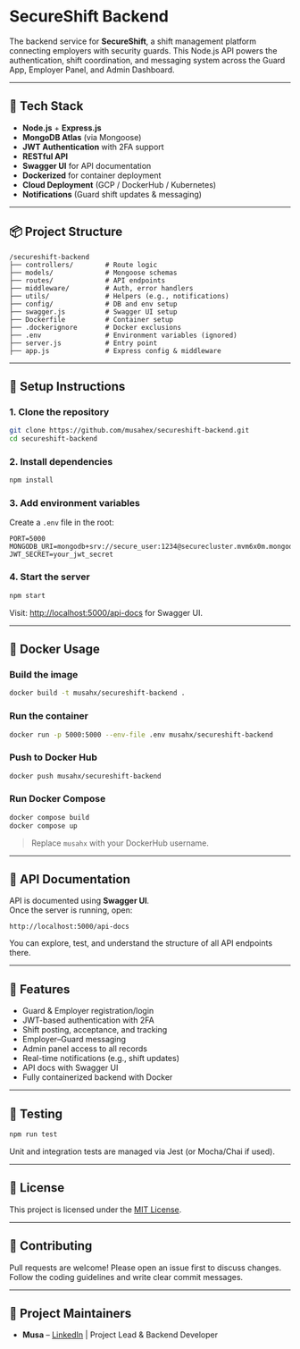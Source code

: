 # SecureShift Backend

The backend service for **SecureShift**, a shift management platform connecting employers with security guards. This Node.js API powers the authentication, shift coordination, and messaging system across the Guard App, Employer Panel, and Admin Dashboard.

---

## 🧩 Tech Stack

- **Node.js** + **Express.js**
- **MongoDB Atlas** (via Mongoose)
- **JWT Authentication** with 2FA support
- **RESTful API**
- **Swagger UI** for API documentation
- **Dockerized** for container deployment
- **Cloud Deployment** (GCP / DockerHub / Kubernetes)
- **Notifications** (Guard shift updates & messaging)

---

## 📦 Project Structure

```
/secureshift-backend
├── controllers/        # Route logic
├── models/             # Mongoose schemas
├── routes/             # API endpoints
├── middleware/         # Auth, error handlers
├── utils/              # Helpers (e.g., notifications)
├── config/             # DB and env setup
├── swagger.js          # Swagger UI setup
├── Dockerfile          # Container setup
├── .dockerignore       # Docker exclusions
├── .env                # Environment variables (ignored)
├── server.js           # Entry point
├── app.js              # Express config & middleware
```

---

## 🚀 Setup Instructions

### 1. Clone the repository
```bash
git clone https://github.com/musahex/secureshift-backend.git
cd secureshift-backend
```

### 2. Install dependencies
```bash
npm install
```

### 3. Add environment variables

Create a `.env` file in the root:

```env
PORT=5000
MONGODB_URI=mongodb+srv://secure_user:1234@securecluster.mvm6x0m.mongodb.net/
JWT_SECRET=your_jwt_secret
```

### 4. Start the server
```bash
npm start
```

Visit: [http://localhost:5000/api-docs](http://localhost:5000/api-docs) for Swagger UI.

---

## 🐳 Docker Usage

### Build the image
```bash
docker build -t musahx/secureshift-backend .
```

### Run the container
```bash
docker run -p 5000:5000 --env-file .env musahx/secureshift-backend
```

### Push to Docker Hub
```bash
docker push musahx/secureshift-backend
```

### Run Docker Compose
```bash
docker compose build
docker compose up
```

> Replace `musahx` with your DockerHub username.

---

## 📘 API Documentation

API is documented using **Swagger UI**.  
Once the server is running, open:

```
http://localhost:5000/api-docs
```

You can explore, test, and understand the structure of all API endpoints there.

---

## 🔐 Features

- Guard & Employer registration/login
- JWT-based authentication with 2FA
- Shift posting, acceptance, and tracking
- Employer–Guard messaging
- Admin panel access to all records
- Real-time notifications (e.g., shift updates)
- API docs with Swagger UI
- Fully containerized backend with Docker

---

## 🧪 Testing

```bash
npm run test
```

Unit and integration tests are managed via Jest (or Mocha/Chai if used).

---

## 📄 License

This project is licensed under the [MIT License](LICENSE).

---

## 🤝 Contributing

Pull requests are welcome! Please open an issue first to discuss changes. Follow the coding guidelines and write clear commit messages.

---

## 👥 Project Maintainers

- **Musa** – [LinkedIn](https://www.linkedin.com/in/muhammad-musa-0132a2197/) | Project Lead & Backend Developer
